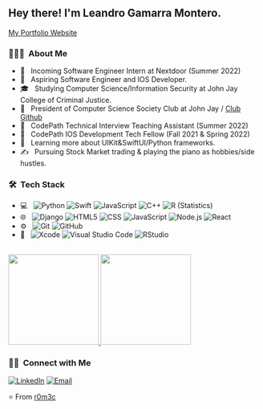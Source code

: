 <h2> Hey there! I'm Leandro Gamarra Montero.</h2>

<a href="https://www.leandrogamarra.com/">My Portfolio Website</a>

<h3> 👨🏻‍💻 &nbsp;About Me </h3>

- 🤔 &nbsp; Incoming Software Engineer Intern at Nextdoor (Summer 2022)
- 🤔 &nbsp; Aspiring Software Engineer and IOS Developer.
- 🎓 &nbsp; Studying Computer Science/Information Security at John Jay College of Criminal Justice.
- 💼 &nbsp; President of Computer Science Society Club at John Jay / [Club Github](https://github.com/jjcss)
- 💼 &nbsp; CodePath Technical Interview Teaching Assistant (Summer 2022)
- 💼 &nbsp; CodePath IOS Development Tech Fellow (Fall 2021 & Spring 2022)
- 🌱 &nbsp; Learning more about UIKit&SwiftUI/Python frameworks.
- ✍️ &nbsp; Pursuing Stock Market trading & playing the piano as hobbies/side hustles.

<h3> 🛠 &nbsp;Tech Stack</h3>

- 💻 &nbsp;
  ![Python](https://img.shields.io/badge/-Python-333333?style=flat&logo=python)
  ![Swift](https://img.shields.io/badge/-Swift-333333?style=flat&logo=swift)
  ![JavaScript](https://img.shields.io/badge/-JavaScript-333333?style=flat&logo=javascript)
  ![C++](https://img.shields.io/badge/-C++-333333?style=flat&logo=C%2B%2B&logoColor=00599C)
  ![R (Statistics)](https://img.shields.io/badge/-R-333333?style=flat&logo=R&logoColor=276DC3)
- 🌐 &nbsp;
  ![Django](https://img.shields.io/badge/Django-092E20?style=for-the-badge&logo=django&logoColor=white)
  ![HTML5](https://img.shields.io/badge/-HTML5-333333?style=flat&logo=HTML5)
  ![CSS](https://img.shields.io/badge/-CSS-333333?style=flat&logo=CSS3&logoColor=1572B6)
  ![JavaScript](https://img.shields.io/badge/-JavaScript-333333?style=flat&logo=javascript)
  ![Node.js](https://img.shields.io/badge/-Node.js-333333?style=flat&logo=node.js)
  ![React](https://img.shields.io/badge/-React-333333?style=flat&logo=react)
- ⚙️ &nbsp;
  ![Git](https://img.shields.io/badge/-Git-333333?style=flat&logo=git)
  ![GitHub](https://img.shields.io/badge/-GitHub-333333?style=flat&logo=github)
- 🔧 &nbsp;
  ![Xcode](https://img.shields.io/badge/-Xcode-333333?style=flat&logo=xcode)
  ![Visual Studio Code](https://img.shields.io/badge/-Visual%20Studio%20Code-333333?style=flat&logo=visual-studio-code&logoColor=007ACC)
  ![RStudio](https://img.shields.io/badge/-RStudio-333333?style=flat&logo=rstudio)

<br/>

<a href="https://github.com/AVS1508">
  <img height="180em" src="https://github-readme-stats.vercel.app/api?username=r0m3c&theme=buefy&show_icons=true" />
  <img height="180em" src="https://github-readme-stats.vercel.app/api/top-langs/?username=r0m3c&theme=buefy&layout=compact" />
</a>

<br/>

<h3> 🤝🏻 &nbsp;Connect with Me </h3>

<p align="left">
<a href="https://www.linkedin.com/in/leandro-g-4689a3120/"><img alt="LinkedIn" src="https://img.shields.io/badge/LinkedIn-Leandro%20Gamarra%20-blue?style=flat-square&logo=linkedin"></a>
<a href="leandrogamarra@rocketmail.com"><img alt="Email" src="https://img.shields.io/badge/Email-leandrogamarra@rocketmail.com-blue?style=flat-square&logo=gmail"></a>
</p>

⭐️ From [r0m3c](https://github.com/r0m3c)
